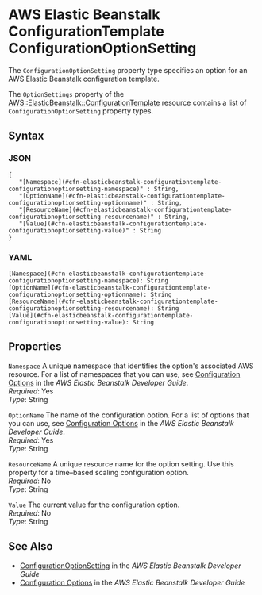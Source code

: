 # AWS Elastic Beanstalk ConfigurationTemplate ConfigurationOptionSetting<a name="aws-properties-elasticbeanstalk-configurationtemplate-configurationoptionsetting"></a>

The `ConfigurationOptionSetting` property type specifies an option for an AWS Elastic Beanstalk configuration template\.

The `OptionSettings` property of the [AWS::ElasticBeanstalk::ConfigurationTemplate](aws-resource-beanstalk-configurationtemplate.md) resource contains a list of `ConfigurationOptionSetting` property types\.

## Syntax<a name="w4ab1c21c14e1034b7"></a>

### JSON<a name="aws-properties-elasticbeanstalk-configurationtemplate-configurationoptionsetting-syntax.json"></a>

```
{
   "[Namespace](#cfn-elasticbeanstalk-configurationtemplate-configurationoptionsetting-namespace)" : String,
   "[OptionName](#cfn-elasticbeanstalk-configurationtemplate-configurationoptionsetting-optionname)" : String,
   "[ResourceName](#cfn-elasticbeanstalk-configurationtemplate-configurationoptionsetting-resourcename)" : String,
   "[Value](#cfn-elasticbeanstalk-configurationtemplate-configurationoptionsetting-value)" : String
}
```

### YAML<a name="aws-properties-elasticbeanstalk-configurationtemplate-configurationoptionsetting-syntax.yaml"></a>

```
[Namespace](#cfn-elasticbeanstalk-configurationtemplate-configurationoptionsetting-namespace): String
[OptionName](#cfn-elasticbeanstalk-configurationtemplate-configurationoptionsetting-optionname): String
[ResourceName](#cfn-elasticbeanstalk-configurationtemplate-configurationoptionsetting-resourcename): String
[Value](#cfn-elasticbeanstalk-configurationtemplate-configurationoptionsetting-value): String
```

## Properties<a name="w4ab1c21c14e1034b9"></a>

`Namespace`  <a name="cfn-elasticbeanstalk-configurationtemplate-configurationoptionsetting-namespace"></a>
A unique namespace that identifies the option's associated AWS resource\. For a list of namespaces that you can use, see [Configuration Options](https://docs.aws.amazon.com//elasticbeanstalk/latest/dg/command-options.html) in the *AWS Elastic Beanstalk Developer Guide*\.  
*Required*: Yes  
*Type*: String

`OptionName`  <a name="cfn-elasticbeanstalk-configurationtemplate-configurationoptionsetting-optionname"></a>
The name of the configuration option\. For a list of options that you can use, see [Configuration Options](http://docs.aws.amazon.com/elasticbeanstalk/latest/dg/command-options.html) in the *AWS Elastic Beanstalk Developer Guide*\.  
*Required*: Yes  
*Type*: String

`ResourceName`  <a name="cfn-elasticbeanstalk-configurationtemplate-configurationoptionsetting-resourcename"></a>
A unique resource name for the option setting\. Use this property for a time–based scaling configuration option\.  
*Required*: No  
*Type*: String

`Value`  <a name="cfn-elasticbeanstalk-configurationtemplate-configurationoptionsetting-value"></a>
The current value for the configuration option\.  
*Required*: No  
*Type*: String

## See Also<a name="w4ab1c21c14e1034c11"></a>
+ [ConfigurationOptionSetting](http://docs.aws.amazon.com/elasticbeanstalk/latest/api/API_ConfigurationOptionSetting.html) in the *AWS Elastic Beanstalk Developer Guide*
+ [Configuration Options](http://docs.aws.amazon.com/elasticbeanstalk/latest/dg/command-options.html) in the *AWS Elastic Beanstalk Developer Guide*